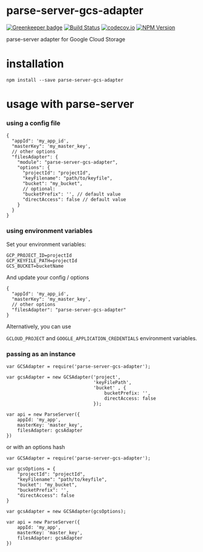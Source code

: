 # parse-server-gcs-adapter

[![Greenkeeper badge](https://badges.greenkeeper.io/parse-server-modules/parse-server-gcs-adapter.svg)](https://greenkeeper.io/)
[![Build
Status](https://travis-ci.org/parse-server-modules/parse-server-gcs-adapter.svg?branch=master)](https://travis-ci.org/parse-server-modules/parse-server-gcs-adapter)
[![codecov.io](https://codecov.io/github/parse-server-modules/parse-server-gcs-adapter/coverage.svg?branch=master)](https://codecov.io/github/parse-server-modules/parse-server-gcs-adapter?branch=master)
[![NPM Version](https://img.shields.io/npm/v/parse-server-gcs-adapter.svg?style=flat-square)](https://www.npmjs.com/package/parse-server-gcs-adapter)

parse-server adapter for Google Cloud Storage

# installation

`npm install --save parse-server-gcs-adapter`

# usage with parse-server

### using a config file

```
{
  "appId": 'my_app_id',
  "masterKey": 'my_master_key',
  // other options
  "filesAdapter": {
    "module": "parse-server-gcs-adapter",
    "options": {
      "projectId": "projectId",
      "keyFilename": "path/to/keyfile",
      "bucket": "my_bucket",
      // optional:
      "bucketPrefix": '', // default value
      "directAccess": false // default value
    } 
  }
}
```

### using environment variables

Set your environment variables:

```
GCP_PROJECT_ID=projectId
GCP_KEYFILE_PATH=projectId
GCS_BUCKET=bucketName
```

And update your config / options

```
{
  "appId": 'my_app_id',
  "masterKey": 'my_master_key',
  // other options
  "filesAdapter": "parse-server-gcs-adapter"
}
```

Alternatively, you can use

`GCLOUD_PROJECT` and `GOOGLE_APPLICATION_CREDENTIALS` environment variables.


### passing as an instance

```
var GCSAdapter = require('parse-server-gcs-adapter');

var gcsAdapter = new GCSAdapter('project', 
								'keyFilePath', 
								'bucket' , {
									bucketPrefix: '',
									directAccess: false
								});

var api = new ParseServer({
	appId: 'my_app',
	masterKey: 'master_key',
	filesAdapter: gcsAdapter
})
```

or with an options hash

```
var GCSAdapter = require('parse-server-gcs-adapter');

var gcsOptions = {
	"projectId": "projectId",
    "keyFilename": "path/to/keyfile",
    "bucket": "my_bucket",
    "bucketPrefix": '',
	"directAccess": false
}

var gcsAdapter = new GCSAdapter(gcsOptions);

var api = new ParseServer({
	appId: 'my_app',
	masterKey: 'master_key',
	filesAdapter: gcsAdapter
})
```


